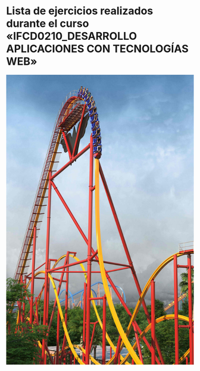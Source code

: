 # Lista de ejercicios realizados durante el curso «IFCD0210_DESARROLLO APLICACIONES CON TECNOLOGÍAS WEB»
![estructura de carpetas](./_assets/wonder-woman.jpg "Roller Coaster")